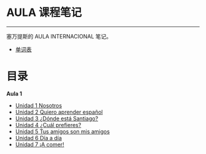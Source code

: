 # AULA 课程笔记

----

塞万提斯的 AULA INTERNACIONAL 笔记。

- [单词表](word-list.md)

# 目录

**Aula 1**

- [Unidad 1 Nosotros](notes/aula-1-unidad-1.md)
- [Unidad 2 Quiero aprender español](notes/aula-1-unidad-2.md)
- [Unidad 3 ¿Dónde está Santiago?](notes/aula-1-unidad-3.md)
- [Unidad 4 ¿Cuál prefieres?](notes/aula-1-unidad-4.md)
- [Unidad 5 Tus amigos son mis amigos](notes/aula-1-unidad-5.md)
- [Unidad 6 Día a día](notes/aula-1-unidad-6.md)
- [Unidad 7 ¡A comer!](notes/aula-1-unidad-7.md)
